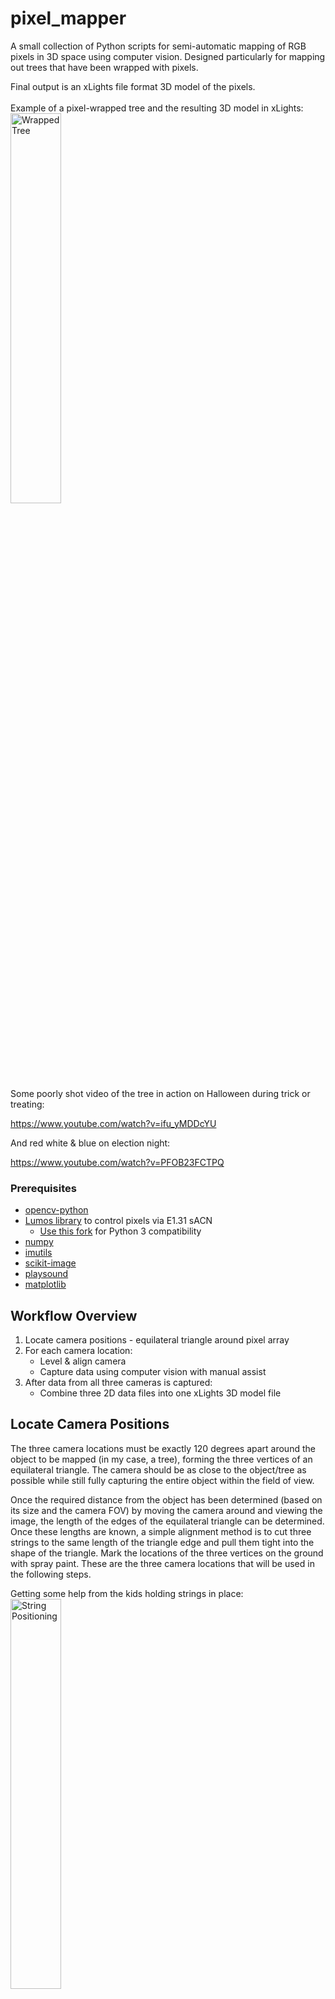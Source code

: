 # pixel_mapper
A small collection of Python scripts for semi-automatic mapping of RGB pixels in 3D space using computer vision.  Designed particularly for mapping out trees that have been wrapped with pixels.

Final output is an xLights file format 3D model of the pixels.
<br>
<br>
Example of a pixel-wrapped tree and the resulting 3D model in xLights:
<br>
<img alt="Wrapped Tree" src="https://github.com/aaknitt/pixel_mapper/blob/main/images/Tree.jpg" width="40%">
<br>
Some poorly shot video of the tree in action on Halloween during trick or treating:

https://www.youtube.com/watch?v=ifu_yMDDcYU

And red white & blue on election night:

https://www.youtube.com/watch?v=PFOB23FCTPQ

### Prerequisites
* [opencv-python](https://pypi.org/project/opencv-python/)
* [Lumos library](https://github.com/ptone/Lumos) to control pixels via E1.31 sACN
  * [Use this fork](https://github.com/tonyazzolino/Lumos) for Python 3 compatibility
* [numpy](https://numpy.org/)
* [imutils](https://pypi.org/project/imutils/)
* [scikit-image](https://scikit-image.org/)
* [playsound](https://pypi.org/project/playsound/)
* [matplotlib](https://matplotlib.org/)

## Workflow Overview
1. Locate camera positions - equilateral triangle around pixel array
2. For each camera location:
   * Level & align camera
   * Capture data using computer vision with manual assist
3. After data from all three cameras is captured:
   * Combine three 2D data files into one xLights 3D model file

## Locate Camera Positions
The three camera locations must be exactly 120 degrees apart around the object to be mapped (in my case, a tree), forming the three vertices of an equilateral triangle.  The camera should be as close to the object/tree as possible while still fully capturing the entire object within the field of view.  

Once the required distance from the object has been determined (based on its size and the camera FOV) by moving the camera around and viewing the image, the length of the edges of the equilateral triangle can be determined.  Once these lengths are known, a simple alignment method is to cut three strings to the same length of the triangle edge and pull them tight into the shape of the triangle.  Mark the locations of the three vertices on the ground with spray paint.  These are the three camera locations that will be used in the following steps.  

Getting some help from the kids holding strings in place:
<br>
<img alt="String Positioning" src="https://raw.githubusercontent.com/aaknitt/pixel_mapper/main/images/StringPosition.jpg" width="40%">

## Camera Alignment
For correct results when translating the three sets of 2D pixel coordinates into one set of 3D coordinates, the camera must be aligned to point directly at the center of the equilateral triangle from each of its three capture locations.  Additionally, the height of the camera at each location must be the same relative to a fixed reference point (not relative to ground, unless the ground is perfectly flat).

Using a camera tripod is highly recommended, as tripods have adjustments to move the camera in each of the required axis and usually have bubble levels built in to aid in leveling.  

Once the camera has been placed directly over its required position on the tripod, the first step is to get the camera leveled.  Once it has been leveled, the camera_align.py script can be run to aid in rotational and vertical alignment.  You'll need to edit the first two lines of code in camera_align.py to specify the resolution of your camera and its VideoCapture source address (an IP address for a WiFi camera or simply an index for a USB camera).  

### Rotational/Horizontal Alignment
First, place some easily visible objects (5 gallon bucket, for example) at the other two camera locations on the equilateral triangle.  The camera on the tripod needs to be aimed so that its center point is directly between the objects.  

camera_align.py will overlay two yellow vertical lines on the camera image.  The location of these lines can be moved in and out by using the right and left arrow keys on the keyboard.  When properly aligned, these yellow lines should pass directly over the two objects (buckets or whatever) that you've placed at the two other camera locations.  

Note that you'll likely need to re-level the camera as you make rotational adjustments.  It doesn't take much movement to bump things out of level.  
<br>
[Video showing horizontal alignment process using soccer balls as markers](https://github.com/aaknitt/pixel_mapper/blob/main/images/AlignmentHorizontal.mp4)
<br>
<img alt="Horizontal Camera Alignment" src="https://github.com/aaknitt/pixel_mapper/blob/main/images/AlignHorizontal.png" width="40%">

### Vertical Alignment
Once the camera is properly aligned horizontally, the last step is to set its vertical location relative to a fixed object that's visible from all three camera locations.  In my case I manually turned on a single pixel on the tree that I was mapping using the Display Testing function in Falcon Player - FPP.  This pixel was used as my vertical reference point for all three camera locations.  I then raised or lowered the camera on the tripod using the hand crank extension until the horizontal blue overlay line from camer_align.py was directly over the reference pixel.  As before, frequently recheck that the camera remains level in all directions while doing the vertical alignment.  

## Data Capture
pixel_automap.py is used to capture the data.  This script will be run three times, once with the camera at each of the three locations identified above. 

Depending on your controller configuration, you may need to put it into Bridge Mode to allow it to receive sACN packets from pixel_automap.py.

There are a number of configuration elements at the beginning of the script that will need to be modified to fit your setup.  First, the E1.31 sACN Universes need to be configured.  This will be entirely dependent on the number of pixels you're mapping and how you have the Universes set up in your pixel controller.  You'll also need to specify the camera source to use.  You can also optionally specify an output RGB value to use (default is [100,100,100]) when the pixels are turned on and the name of the output CSV file that is created.  

Once pixel_automap.py is configured and run, it will first turn on all of the pixels that have been configured for E1.31 sACN control and show the camera image.  The user can then click points around the pixels to create a polygon that encompasses all of the pixels.  This polygon will be used as a mask when detecting individual pixels.  Bright lights outside of this polygon will be ignored during the detection process.  Left click to create new points on the polygon and right click to end the polygon.  

[Video showing polygon drawing process](https://github.com/aaknitt/pixel_mapper/blob/main/images/DrawPolygon.mp4)
<br>
<img alt="Polygon Drawing" src="https://github.com/aaknitt/pixel_mapper/blob/main/images/DrawPolygon.png" width="40%">

After the polygon has been drawn, pixel_automap.py will turn on each individual pixel one at a time and try to detect its location.  If the script is able to detect the location, it will draw a red circle around the pixel, record the coordinates in the output CSV file, and automatically move to the next pixel.  If it us unable to detect the location of the pixel, it will play a sound on the computer to get your attention.  At this point you have two choices about how to proceed:
1. If you are able to see the location of the pixel, you may click on it.  The coordinates of your click will be used as the pixel location.  
2. If you are unable to see the location of the pixel (it's on the back side of the tree, for example), simply click anywhere outside the masking polygon.  The coordinates of the pixel will be stored as [0,0] in the output CSV file.

[Video showing pixel detection process](https://github.com/aaknitt/pixel_mapper/blob/main/images/Mapping.mp4)
<br>
<img alt="Pixel Mapping" src="https://github.com/aaknitt/pixel_mapper/blob/main/images/Mapping.png" width="40%">

## Data Combining & 3D xLights Model Generation
Once a CSV file has been created for each of the three camera positions, those three CSV files are used by calc_points.py to convert the 2D coordinates captured from each location into a single set of 3D coordinates.  

At the top of the script are several parameters that must be edited:
* **files** - A list of the three CSV data files containing 2D coordinates to combine
* **fov** - Field of view of the camera [degreesHorizontal,degreesVertical]
* **res** - Resolution (in pixels) of the camera [Horizontal, Vertical]
* **xLights_output_scale_factor** - A scaling factor to reduce the size of the xLights output file to a reasonable size
* **outfilename** - File name of the final xLights model file

Strictly speaking, only two camera locations are needed to generate 3D coordinates.  However, because many pixels will be blocked from a single camera location (the tree is not transparent), three positions are used.  

Because there are three camera locations, there are three different combinations of two camera positions that can each be used to generate a set of 3D coordinates (positions 1&2,2&3,3&1).  calc_points.py will calculate a set of 3D coordinates from each 2-camera combination, and then average the three sets of 3D coordinates together to generate the final result.

Three sets of 3D coordinates prior to averaging:
<br>
<img alt="Three 3D data sets" src="https://github.com/aaknitt/pixel_mapper/blob/main/images/Three3D.png" width="40%">
<br>
Combined/averaged coordinate set along with final xLights model:
<br>
<img alt="Final Result" src="https://github.com/aaknitt/pixel_mapper/blob/main/images/xLightsModel.JPG" width="40%">

Once the final set of 3D coordinates has been generated, calc_points.py will then export the final results to an xLights format model file and plot the results for viewing.  

[Video showing mapped tree with effects](https://github.com/aaknitt/pixel_mapper/blob/main/images/FinalResult.mp4)
<br>
<img alt="Final Result with Effects" src="https://github.com/aaknitt/pixel_mapper/blob/main/images/FinalResult.png" width="40%">
